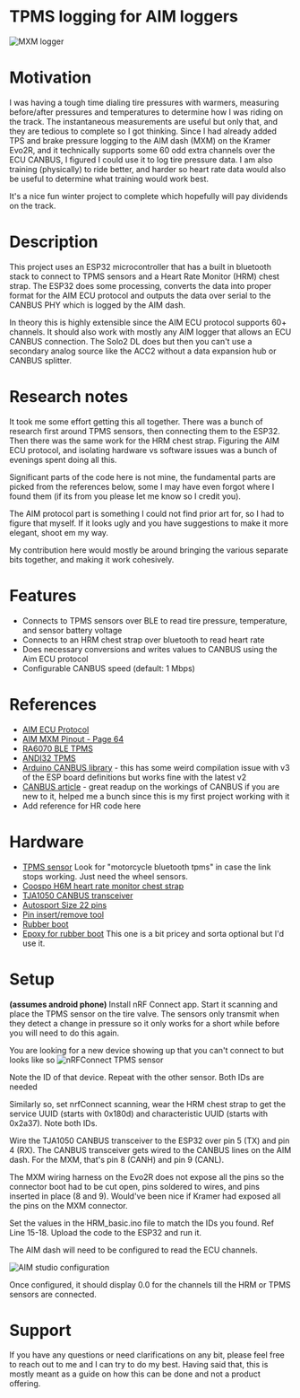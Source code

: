 # TPMS logging for AIM loggers

![MXM logger](PXL_20241212_231017137.jpg)

# Motivation

I was having a tough time dialing tire pressures with warmers, measuring before/after pressures and temperatures to determine how I was riding on the track. The instantaneous measurements are useful but only that, and they are tedious to complete so I got thinking. Since I had already added TPS and brake pressure logging to the AIM dash (MXM) on the Kramer Evo2R, and it technically supports some 60 odd extra channels over the ECU CANBUS, I figured I could use it to log tire pressure data. I am also training (physically) to ride better, and harder so heart rate data would also be useful to determine what training would work best.

It's a nice fun winter project to complete which hopefully will pay dividends on the track.

# Description

This project uses an ESP32 microcontroller that has a built in bluetooth stack to connect to TPMS sensors and a Heart Rate Monitor (HRM) chest strap. The ESP32 does some processing, converts the data into proper format for the AIM ECU protocol and outputs the data over serial to the CANBUS PHY which is logged by the AIM dash.

In theory this is highly extensible since the AIM ECU protocol supports 60+ channels. It should also work with mostly any AIM logger that allows an ECU CANBUS connection. The Solo2 DL does but then you can't use a secondary analog source like the ACC2 without a data expansion hub or CANBUS splitter.

# Research notes

It took me some effort getting this all together. There was a bunch of research first around TPMS sensors, then connecting them to the ESP32. Then there was the same work for the HRM chest strap. Figuring the AIM ECU protocol, and isolating hardware vs software issues was a bunch of evenings spent doing all this.

Significant parts of the code here is not mine, the fundamental parts are picked from the references below, some I may have even forgot where I found them (if its from you please let me know so I credit you).

The AIM protocol part is something I could not find prior art for, so I had to figure that myself. If it looks ugly and you have suggestions to make it more elegant, shoot em my way.

My contribution here would mostly be around bringing the various separate bits together, and making it work cohesively.


# Features
- Connects to TPMS sensors over BLE to read tire pressure, temperature, and sensor battery voltage
- Connects to an HRM chest strap over bluetooth to read heart rate
- Does necessary conversions and writes values to CANBUS using the Aim ECU protocol
- Configurable CANBUS speed (default: 1 Mbps)

# References
- [AIM ECU Protocol](https://support.aimshop.com/pdf/racing-ecus/AiM/CAN.pdf)
- [AIM MXM Pinout - Page 64](https://support.aimshop.com/downloads/product-documents/mxm/MXm_user_guide.pdf)
- [RA6070 BLE TPMS](https://github.com/ra6070/BLE-TPMS)
- [ANDI32 TPMS](https://github.com/andi38/TPMS)
- [Arduino CANBUS library](https://github.com/sandeepmistry/arduino-CAN) - this has some weird compilation issue with v3 of the ESP board definitions but works fine with the latest v2
- [CANBUS article](https://lastminuteengineers.com/esp32-can-bus-tutorial/) - great readup on the workings of CANBUS if you are new to it, helped me a bunch since this is my first project working with it
- Add reference for HR code here


# Hardware
- [TPMS sensor](https://www.aliexpress.com/item/1005007703379700.html) Look for "motorcycle bluetooth tpms" in case the link stops working. Just need the wheel sensors.
- [Coospo H6M heart rate monitor chest strap](https://www.aliexpress.com/item/1005005059886054.html)
- [TJA1050 CANBUS transceiver](https://www.aliexpress.com/item/1005006832397047.html)
- [Autosport Size 22 pins](https://www.prowireusa.com/p-1552-size-22-contact-skt-deutsch-autosort.html)
- [Pin insert/remove tool](https://www.prowireusa.com/p-1608-removal-tool-size-22-23-plastic-autosport.html)
- [Rubber boot](https://www.prowireusa.com/p-532-90-lipped-boot.html)
- [Epoxy for rubber boot](https://www.prowireusa.com/resin-tech-rt125-ds-050-epoxy.html) This one is a bit pricey and sorta optional but I'd use it.

# Setup
**(assumes android phone)** Install nRF Connect app. Start it scanning and place the TPMS sensor on the tire valve. The sensors only transmit when they detect a change in pressure so it only works for a short while before you will need to do this again.

You are looking for a new device showing up that you can't connect to but looks like so
![nRFConnect TPMS sensor](SCR-20250601-oeec.png)

Note the ID of that device. Repeat with the other sensor. Both IDs are needed

Similarly so, set nrfConnect scanning, wear the HRM chest strap to get the service UUID (starts with 0x180d) and characteristic UUID (starts with 0x2a37). Note both IDs.

Wire the TJA1050 CANBUS transceiver to the ESP32 over pin 5 (TX) and pin 4 (RX). The CANBUS transceiver gets wired to the CANBUS lines on the AIM dash. For the MXM, that's pin 8 (CANH) and pin 9 (CANL).

The MXM wiring harness on the Evo2R does not expose all the pins so the connector boot had to be cut open, pins soldered to wires, and pins inserted in place (8 and 9). Would've been nice if Kramer had exposed all the pins on the MXM connector.

Set the values in the HRM_basic.ino file to match the IDs you found. Ref Line 15-18. Upload the code to the ESP32 and run it.

The AIM dash will need to be configured to read the ECU channels. 

![AIM studio configuration](SCR-20250601-ofnz.png)

Once configured, it should display 0.0 for the channels till the HRM or TPMS sensors are connected.

# Support

If you have any questions or need clarifications on any bit, please feel free to reach out to me and I can try to do my best. Having said that, this is mostly meant as a guide on how this can be done and not a product offering.
